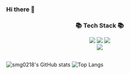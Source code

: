 ### Hi there 👋
<div align=center>
<h3>📚 Tech Stack 📚</h3>
  <img src="https://img.shields.io/badge/Java-007396?style=flat&logo=Conda-Forge&logoColor=white" />
  <img src="https://img.shields.io/badge/Spring-6DB33F?style=flat&logo=Spring&logoColor=white" />
  <img src="https://img.shields.io/badge/Spring Boot-6db33f?style=flat&logo=Spring Boot&logoColor=white" />
  <br>
  <img src="https://img.shields.io/badge/MariaDB-003545?style=flat&logo=MariaDB&logoColor=white" />
</div>
<br>

![smg0218's GitHub stats](https://github-readme-stats.vercel.app/api?username=smg0218)
![Top Langs](https://github-readme-stats.vercel.app/api/top-langs/?username=smg0218&layout=compact)

<!--
**smg0218/smg0218** is a ✨ _special_ ✨ repository because its `README.md` (this file) appears on your GitHub profile.

Here are some ideas to get you started:

- 🔭 I’m currently working on ...
- 🌱 I’m currently learning ...
- 👯 I’m looking to collaborate on ...
- 🤔 I’m looking for help with ...
- 💬 Ask me about ...
- 📫 How to reach me: ...
- 😄 Pronouns: ...
- ⚡ Fun fact: ...
-->
